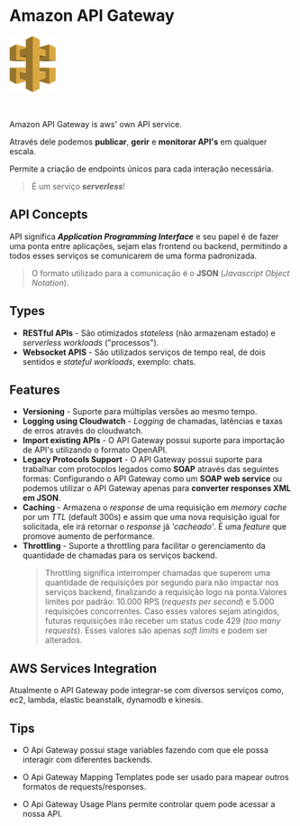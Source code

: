 # Amazon API Gateway

<img height=100px; alt="api-gateway_logo" src="../../../images/api-gateway.png" />

<p>&nbsp;</p>

Amazon API Gateway is aws' own API service.

Através dele podemos **publicar**, **gerir** e **monitorar API's** em qualquer escala.

Permite a criação de endpoints únicos para cada interação necessária.

> É um serviço ***serverless***!

## API Concepts

API significa ***Application Programming Interface*** e seu papel é de fazer uma ponta entre aplicações, sejam elas frontend ou backend, permitindo a todos esses serviços se comunicarem de uma forma padronizada.

> O formato utilizado para a comunicação é o **JSON** (*Javascript Object Notation*).

## Types

- **RESTful APIs** - São otimizados *stateless* (não armazenam estado) e *serverless workloads* ("processos").
- **Websocket APIS** - São utilizados serviços de tempo real, de dois sentidos e *stateful workloads*, exemplo: chats.

## Features

- **Versioning** - Suporte para múltiplas versões ao mesmo tempo.
- **Logging using Cloudwatch** - *Logging* de chamadas, latências e taxas de erros através do cloudwatch.
- **Import existing APIs** - O API Gateway possui suporte para importação de API's utilizando o formato OpenAPI.
- **Legacy Protocols Support** - O API Gateway possui suporte para trabalhar com protocolos legados como **SOAP** através das seguintes formas: Configurando o API Gateway como um **SOAP web service** ou podemos utilizar o API Gateway apenas para **converter responses XML em JSON**.
- **Caching** - Armazena o *response* de uma requisição em *memory cache* por um *TTL* (default 300s) e assim que uma nova requisição igual for solicitada, ele irá retornar o *response* já *'cacheado'*. É uma *feature* que promove aumento de performance. 
- **Throttling** - Suporte a throttling para facilitar o gerenciamento da quantidade de chamadas para os serviços backend.
    > Throttling significa interromper chamadas que superem uma quantidade de requisições por segundo para não impactar nos serviços backend, finalizando a requisição logo na ponta.Valores limites por padrão: 10.000 RPS (*requests per second*) e 5.000 requisições concorrentes. Caso esses valores sejam atingidos, futuras requisições irão receber um status code 429 (*too many requests*). Esses valores são apenas *soft limits* e podem ser alterados.

## AWS Services Integration

Atualmente o API Gateway pode integrar-se com diversos serviços como, ec2, lambda, elastic beanstalk, dynamodb e kinesis.

## Tips

- O Api Gateway possui stage variables fazendo com que ele possa interagir com diferentes backends.

- O Api Gateway Mapping Templates pode ser usado para mapear outros formatos de requests/responses.

- O Api Gateway Usage Plans permite controlar quem pode acessar a nossa API.